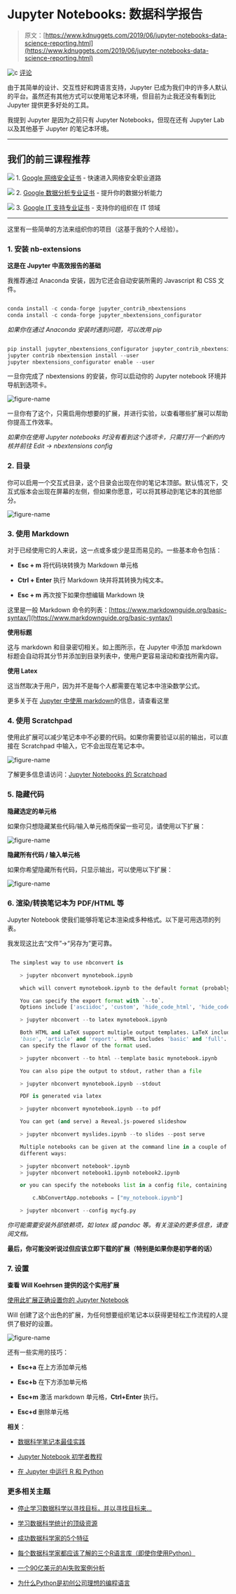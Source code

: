 # Jupyter Notebooks: 数据科学报告

> 原文：[https://www.kdnuggets.com/2019/06/jupyter-notebooks-data-science-reporting.html](https://www.kdnuggets.com/2019/06/jupyter-notebooks-data-science-reporting.html)

![c](../Images/3d9c022da2d331bb56691a9617b91b90.png) [评论](#comments)

由于其简单的设计、交互性好和跨语言支持，Jupyter 已成为我们中的许多人默认的平台。虽然还有其他方式可以使用笔记本环境，但目前为止我还没有看到比 Jupyter 提供更多好处的工具。

我提到 Jupyter 是因为之前只有 Jupyter Notebooks，但现在还有 Jupyter Lab 以及其他基于 Jupyter 的笔记本环境。

* * *

## 我们的前三课程推荐

![](../Images/0244c01ba9267c002ef39d4907e0b8fb.png) 1\. [Google 网络安全证书](https://www.kdnuggets.com/google-cybersecurity) - 快速进入网络安全职业道路

![](../Images/e225c49c3c91745821c8c0368bf04711.png) 2\. [Google 数据分析专业证书](https://www.kdnuggets.com/google-data-analytics) - 提升你的数据分析能力

![](../Images/0244c01ba9267c002ef39d4907e0b8fb.png) 3\. [Google IT 支持专业证书](https://www.kdnuggets.com/google-itsupport) - 支持你的组织在 IT 领域

* * *

这里有一些简单的方法来组织你的项目（这基于我的个人经验）。

### 1\. 安装 nb-extensions

**这是在 Jupyter 中高效报告的基础**

我推荐通过 Anaconda 安装，因为它还会自动安装所需的 Javascript 和 CSS 文件。

```py

conda install -c conda-forge jupyter_contrib_nbextensions
conda install -c conda-forge jupyter_nbextensions_configurator

```

*如果你在通过 Anaconda 安装时遇到问题，可以改用 pip*

```py

pip install jupyter_nbextensions_configurator jupyter_contrib_nbextensions
jupyter contrib nbextension install --user
jupyter nbextensions_configurator enable --user

```

一旦你完成了 nbextensions 的安装，你可以启动你的 Jupyter notebook 环境并导航到选项卡。

![figure-name](../Images/7040b14911c1e33dabf5bc44514adb94.png)

一旦你有了这个，只需启用你想要的扩展，并进行实验，以查看哪些扩展可以帮助你提高工作效率。

*如果你在使用 Jupyter notebooks 时没有看到这个选项卡，只需打开一个新的内核并前往 Edit -> nbextensions config*

### 2\. 目录

你可以启用一个交互式目录，这个目录会出现在你的笔记本顶部。默认情况下，交互式版本会出现在屏幕的左侧，但如果你愿意，可以将其移动到笔记本的其他部分。

![figure-name](../Images/509606bc7732f877cfcc6d3f8e064f93.png)

### 3\. 使用 Markdown

对于已经使用它的人来说，这一点或多或少是显而易见的。一些基本命令包括：

+   **Esc + m** 将代码块转换为 Markdown 单元格

+   **Ctrl + Enter** 执行 Markdown 块并将其转换为纯文本。

+   **Esc + m** 再次按下如果你想编辑 Markdown 块

这里是一般 Markdown 命令的列表：[https://www.markdownguide.org/basic-syntax/](https://www.markdownguide.org/basic-syntax/)

**使用标题**

这与 markdown 和目录密切相关。如上图所示，在 Jupyter 中添加 markdown 标题会自动将其分节并添加到目录列表中，使用户更容易滚动和查找所需内容。

**使用 Latex**

这当然取决于用户，因为并不是每个人都需要在笔记本中渲染数学公式。

更多关于在 [Jupyter 中使用 markdown](https://jupyter-notebook.readthedocs.io/en/stable/examples/Notebook/Working%20With%20Markdown%20Cells.html)的信息，请查看这里

### 4\. 使用 Scratchpad

使用此扩展可以减少笔记本中不必要的代码。如果你需要验证以前的输出，可以直接在 Scratchpad 中输入，它不会出现在笔记本中。

![figure-name](../Images/9edd6b5a6284be77e4acbc29dcd5d9f4.png)

了解更多信息请访问：[Jupyter Notebooks 的 Scratchpad](https://github.com/minrk/nbextension-scratchpad)

### 5\. 隐藏代码

**隐藏选定的单元格**

如果你只想隐藏某些代码/输入单元格而保留一些可见，请使用以下扩展：

![figure-name](../Images/77ebf083f94e2c672c182005ffe5a940.png)

**隐藏所有代码 / 输入单元格**

如果你希望隐藏所有代码，只显示输出，可以使用以下扩展：

![figure-name](../Images/a956f7770ffeb6420f323fae8e2032ff.png)

### 6\. 渲染/转换笔记本为 PDF/HTML 等

Jupyter Notebook 使我们能够将笔记本渲染成多种格式。以下是可用选项的列表。

我发现这比去“文件”->“另存为”更可靠。

```py

 The simplest way to use nbconvert is

    > jupyter nbconvert mynotebook.ipynb

    which will convert mynotebook.ipynb to the default format (probably HTML).

    You can specify the export format with `--to`.
    Options include ['asciidoc', 'custom', 'hide_code_html', 'hide_code_latex', 'hide_code_pdf', 'hide_code_slides', 'html', 'html_ch', 'html_embed', 'html_toc', 'html_with_lenvs', 'html_with_toclenvs', 'latex', 'latex_with_lenvs', 'markdown', 'notebook', 'pdf', 'python', 'rst', 'script', 'selectLanguage', 'slides', 'slides_with_lenvs']

    > jupyter nbconvert --to latex mynotebook.ipynb

    Both HTML and LaTeX support multiple output templates. LaTeX includes
    'base', 'article' and 'report'.  HTML includes 'basic' and 'full'. You
    can specify the flavor of the format used.

    > jupyter nbconvert --to html --template basic mynotebook.ipynb

    You can also pipe the output to stdout, rather than a file

    > jupyter nbconvert mynotebook.ipynb --stdout

    PDF is generated via latex

    > jupyter nbconvert mynotebook.ipynb --to pdf

    You can get (and serve) a Reveal.js-powered slideshow

    > jupyter nbconvert myslides.ipynb --to slides --post serve

    Multiple notebooks can be given at the command line in a couple of
    different ways:

    > jupyter nbconvert notebook*.ipynb
    > jupyter nbconvert notebook1.ipynb notebook2.ipynb

    or you can specify the notebooks list in a config file, containing::

        c.NbConvertApp.notebooks = ["my_notebook.ipynb"]

    > jupyter nbconvert --config mycfg.py

```

*你可能需要安装外部依赖项，如 latex 或 pandoc 等。有关渲染的更多信息，请查阅文档。*

**最后，你可能没听说过但应该立即下载的扩展（特别是如果你是初学者的话）**

### 7\. 设置

**查看 Will Koehrsen 提供的这个实用扩展**

[使用此扩展正确设置你的 Jupyter Notebook](https://towardsdatascience.com/set-your-jupyter-notebook-up-right-with-this-extension-24921838a332)

Will 创建了这个出色的扩展，为任何想要组织笔记本以获得更轻松工作流程的人提供了极好的设置。

![figure-name](../Images/ba1bd5e73f54dbf3c805a0784e9aed1c.png)

还有一些实用的技巧：

+   **Esc+a** 在上方添加单元格

+   **Esc+b** 在下方添加单元格

+   **Esc+m** 激活 markdown 单元格，**Ctrl+Enter** 执行。

+   **Esc+d** 删除单元格

**相关**：

+   [数据科学笔记本最佳实践](/2018/11/best-practices-notebooks-data-science.html)

+   [Jupyter Notebook 初学者教程](/2018/05/jupyter-notebook-beginners-tutorial.html)

+   [在 Jupyter 中运行 R 和 Python](/2019/02/running-r-and-python-in-jupyter.html)

### 更多相关主题

+   [停止学习数据科学以寻找目标，并以寻找目标来…](https://www.kdnuggets.com/2021/12/stop-learning-data-science-find-purpose.html)

+   [学习数据科学统计的顶级资源](https://www.kdnuggets.com/2021/12/springboard-top-resources-learn-data-science-statistics.html)

+   [成功数据科学家的5个特征](https://www.kdnuggets.com/2021/12/5-characteristics-successful-data-scientist.html)

+   [每个数据科学家都应该了解的三个R语言库（即使你使用Python）](https://www.kdnuggets.com/2021/12/three-r-libraries-every-data-scientist-know-even-python.html)

+   [一个90亿美元的AI失败案例分析](https://www.kdnuggets.com/2021/12/9b-ai-failure-examined.html)

+   [为什么Python是初创公司理想的编程语言](https://www.kdnuggets.com/2021/12/makes-python-ideal-programming-language-startups.html)
